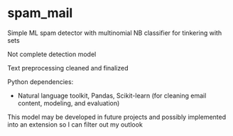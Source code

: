 # spam_mail
Simple ML spam detector with multinomial NB classifier for tinkering with sets 

Not complete detection model

Text preprocessing cleaned and finalized

Python dependencies:
- Natural language toolkit, Pandas, Scikit-learn (for cleaning email content, modeling, and evaluation)

This model may be developed in future projects and possibly implemented into an extension so I can filter out my outlook

